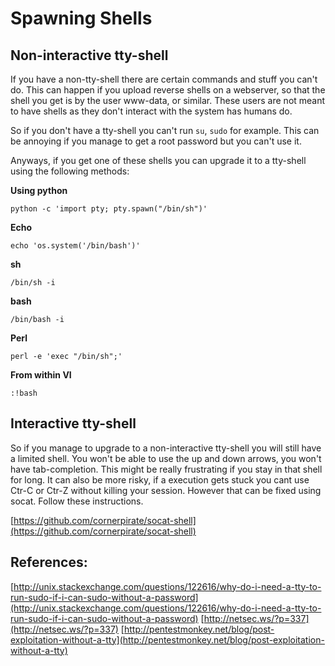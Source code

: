 # Spawning Shells

## Non-interactive tty-shell

If you have a non-tty-shell there are certain commands and stuff you can't do. This can happen if you upload reverse shells on a webserver, so that the shell you get is by the user www-data, or similar. These users are not meant to have shells as they don't interact with the system has humans do.

So if you don't have a tty-shell you can't run `su`, `sudo` for example. This can be annoying if you manage to get a root password but you can't use it.

Anyways, if you get one of these shells you can upgrade it to a tty-shell using the following methods:

**Using python**

```text
python -c 'import pty; pty.spawn("/bin/sh")'
```

**Echo**

```text
echo 'os.system('/bin/bash')'
```

**sh**

```text
/bin/sh -i
```

**bash**

```text
/bin/bash -i
```

**Perl**

```text
perl -e 'exec "/bin/sh";'
```

**From within VI**

```text
:!bash
```

## Interactive tty-shell

So if you manage to upgrade to a non-interactive tty-shell you will still have a limited shell. You won't be able to use the up and down arrows, you won't have tab-completion. This might be really frustrating if you stay in that shell for long. It can also be more risky, if a execution gets stuck you cant use Ctr-C or Ctr-Z without killing your session. However that can be fixed using socat. Follow these instructions.

[https://github.com/cornerpirate/socat-shell](https://github.com/cornerpirate/socat-shell)

## References:

[http://unix.stackexchange.com/questions/122616/why-do-i-need-a-tty-to-run-sudo-if-i-can-sudo-without-a-password](http://unix.stackexchange.com/questions/122616/why-do-i-need-a-tty-to-run-sudo-if-i-can-sudo-without-a-password) [http://netsec.ws/?p=337](http://netsec.ws/?p=337) [http://pentestmonkey.net/blog/post-exploitation-without-a-tty](http://pentestmonkey.net/blog/post-exploitation-without-a-tty)

